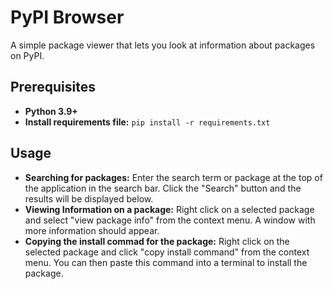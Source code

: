 # PyPI Browser

A simple package viewer that lets you look at information about packages on PyPI.

## Prerequisites
- **Python 3.9+**
- **Install requirements file:** `pip install -r requirements.txt`

## Usage
- **Searching for packages:** Enter the search term or package at the top of the application in the search bar. Click the "Search" button and the results will be displayed below.
- **Viewing Information on a package:** Right click on a selected package and select "view package info" from the context menu. A window with more information should appear.
- **Copying the install commad for the package:** Right click on the selected package and click "copy install command" from the context menu. You can then paste this command into a terminal to install the package.